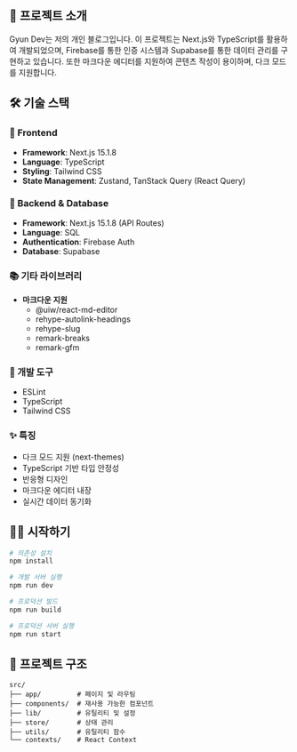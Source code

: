 ## 📝 프로젝트 소개

Gyun Dev는 저의 개인 블로그입니다. 이 프로젝트는 Next.js와 TypeScript를 활용하여 개발되었으며, Firebase를 통한 인증 시스템과 Supabase를 통한 데이터 관리를 구현하고 있습니다. 또한 마크다운 에디터를 지원하여 콘텐츠 작성이 용이하며, 다크 모드를 지원합니다.

## 🛠 기술 스택

### 🎨 Frontend

- **Framework**: Next.js 15.1.8
- **Language**: TypeScript
- **Styling**: Tailwind CSS
- **State Management**: Zustand, TanStack Query (React Query)

### 💾 Backend & Database

- **Framework**: Next.js 15.1.8 (API Routes)
- **Language**: SQL
- **Authentication**: Firebase Auth
- **Database**: Supabase

### 📚 기타 라이브러리

- **마크다운 지원**
  - @uiw/react-md-editor
  - rehype-autolink-headings
  - rehype-slug
  - remark-breaks
  - remark-gfm

### 🔧 개발 도구

- ESLint
- TypeScript
- Tailwind CSS

### ✨ 특징

- 다크 모드 지원 (next-themes)
- TypeScript 기반 타입 안정성
- 반응형 디자인
- 마크다운 에디터 내장
- 실시간 데이터 동기화

## 🏃‍♂️ 시작하기

```bash
# 의존성 설치
npm install

# 개발 서버 실행
npm run dev

# 프로덕션 빌드
npm run build

# 프로덕션 서버 실행
npm run start
```

## 📂 프로젝트 구조

```
src/
├── app/         # 페이지 및 라우팅
├── components/  # 재사용 가능한 컴포넌트
├── lib/         # 유틸리티 및 설정
├── store/       # 상태 관리
├── utils/       # 유틸리티 함수
└── contexts/    # React Context
```
